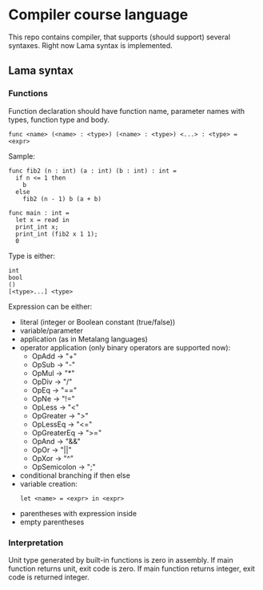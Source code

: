# Compiler course language

This repo contains compiler, that supports (should support) several syntaxes.
Right now Lama syntax is implemented.

## Lama syntax

### Functions

Function declaration should have function name, parameter names with types,
function type and body.

```
func <name> (<name> : <type>) (<name> : <type>) <...> : <type> = <expr>
```

Sample:
```
func fib2 (n : int) (a : int) (b : int) : int =
  if n <= 1 then
    b
  else
    fib2 (n - 1) b (a + b)

func main : int =
  let x = read in
  print_int x;
  print_int (fib2 x 1 1);
  0
```


Type is either:
```
int
bool
()
[<type>...] <type>
```

Expression can be either:
- literal (integer or Boolean constant (true/false))
- variable/parameter
- application (as in Metalang languages)
- operator application (only binary operators are supported now):
  * OpAdd -> "+"
  * OpSub -> "-"
  * OpMul -> "*"
  * OpDiv -> "/"
  * OpEq -> "=="
  * OpNe -> "!="
  * OpLess -> "<"
  * OpGreater -> ">"
  * OpLessEq -> "<="
  * OpGreaterEq -> ">="
  * OpAnd -> "&&"
  * OpOr -> "||"
  * OpXor -> "^"
  * OpSemicolon -> ";"
- conditional branching
  if <cond> then <expr> else <expr>
- variable creation:
  ```
  let <name> = <expr> in <expr>
  ```
- parentheses with expression inside
- empty parentheses

### Interpretation
Unit type generated by built-in functions is zero in assembly.
If main function returns unit, exit code is zero. If main function returns
integer, exit code is returned integer.
